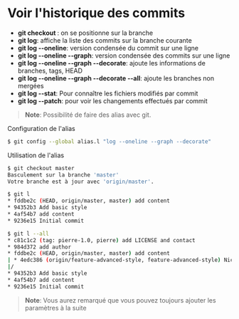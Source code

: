 # Voir l'historique des commits


* **git checkout <votrenom>**: on se positionne sur la branche <votrenom>
* **git log**: affiche la liste des commits sur la branche courante
* **git log --oneline**: version condensée du commit sur une ligne
* **git log --oneline --graph**: version condensée des commits sur une ligne
* **git log --oneline --graph --decorate**: ajoute les informations de branches,
  tags, HEAD
* **git log --oneline --graph --decorate --all**: ajoute les branches non 
  mergées
* **git log --stat**: Pour connaître les fichiers modifiés par commit
* **git log --patch**: pour voir les changements effectués par commit

> **Note**: Possibilité de faire des alias avec git.

Configuration de l'alias

```bash
$ git config --global alias.l "log --oneline --graph --decorate"
```

Utilisation de l'alias
```bash
$ git checkout master
Basculement sur la branche 'master'
Votre branche est à jour avec 'origin/master'.

$ git l
* fddbe2c (HEAD, origin/master, master) add content
* 94352b3 Add basic style
* 4af54b7 add content
* 9236e15 Initial commit

$ git l --all
* c81c1c2 (tag: pierre-1.0, pierre) add LICENSE and contact
* 984d372 add author
* fddbe2c (HEAD, origin/master, master) add content
| * 4edc386 (origin/feature-advanced-style, feature-advanced-style) Nice style
|/  
* 94352b3 Add basic style
* 4af54b7 add content
* 9236e15 Initial commit
```

> **Note**: Vous aurez remarqué que vous pouvez toujours ajouter les
> paramètres à la suite

